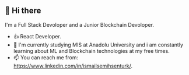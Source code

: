   <h2> <b>👋 Hi there</b> </h2> 

  I'm a Full Stack Devoloper and a Junior Blockchain Devoloper.
 - 👍 React Developer.
 - 🌱 I'm currently studying MIS at Anadolu University and i am constantly learning about ML and Blockchain technologies at my free times.
 - 📫 You can reach me from: https://www.linkedin.com/in/ismailsemihsenturk/.

<!---
ismailsemihsenturk/ismailsemihsenturk is a ✨ special ✨ repository because its `README.md` (this file) appears on your GitHub profile.
You can click the Preview link to take a look at your changes.
--->
